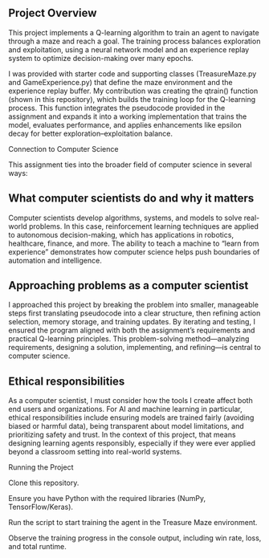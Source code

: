 ## Project Overview

This project implements a Q-learning algorithm to train an agent to navigate through a maze and reach a goal. The training process balances exploration and exploitation, using a neural network model and an experience replay system to optimize decision-making over many epochs.

I was provided with starter code and supporting classes (TreasureMaze.py and GameExperience.py) that define the maze environment and the experience replay buffer. My contribution was creating the qtrain() function (shown in this repository), which builds the training loop for the Q-learning process. This function integrates the pseudocode provided in the assignment and expands it into a working implementation that trains the model, evaluates performance, and applies enhancements like epsilon decay for better exploration–exploitation balance.

Connection to Computer Science

This assignment ties into the broader field of computer science in several ways:

## What computer scientists do and why it matters
Computer scientists develop algorithms, systems, and models to solve real-world problems. In this case, reinforcement learning techniques are applied to autonomous decision-making, which has applications in robotics, healthcare, finance, and more. The ability to teach a machine to “learn from experience” demonstrates how computer science helps push boundaries of automation and intelligence.

## Approaching problems as a computer scientist
I approached this project by breaking the problem into smaller, manageable steps first translating pseudocode into a clear structure, then refining action selection, memory storage, and training updates. By iterating and testing, I ensured the program aligned with both the assignment’s requirements and practical Q-learning principles. This problem-solving method—analyzing requirements, designing a solution, implementing, and refining—is central to computer science.

## Ethical responsibilities
As a computer scientist, I must consider how the tools I create affect both end users and organizations. For AI and machine learning in particular, ethical responsibilities include ensuring models are trained fairly (avoiding biased or harmful data), being transparent about model limitations, and prioritizing safety and trust. In the context of this project, that means designing learning agents responsibly, especially if they were ever applied beyond a classroom setting into real-world systems.

Running the Project

Clone this repository.

Ensure you have Python with the required libraries (NumPy, TensorFlow/Keras).

Run the script to start training the agent in the Treasure Maze environment.

Observe the training progress in the console output, including win rate, loss, and total runtime.
